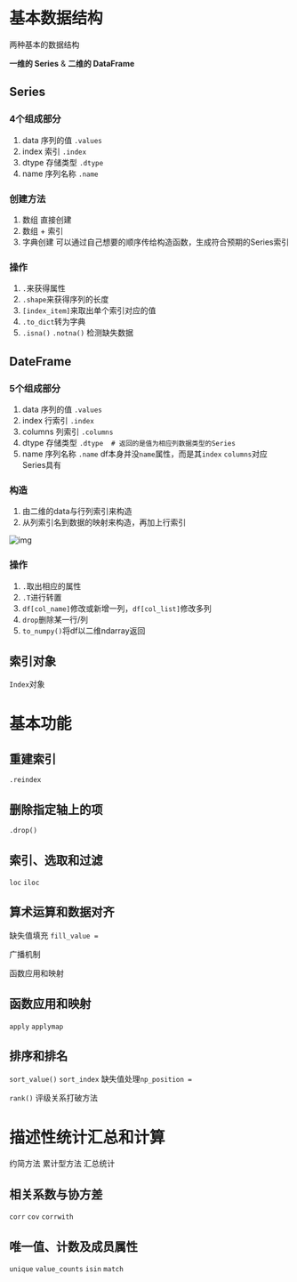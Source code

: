 # 基本数据结构

两种基本的数据结构

**一维的 Series**  &  **二维的 DataFrame**

## Series

### 4个组成部分

1. data 序列的值  `.values`
2. index 索引 `.index`
3. dtype 存储类型 `.dtype`
4. name 序列名称 `.name`

### 创建方法

1. 数组 直接创建
2. 数组 + 索引
3. 字典创建
   可以通过自己想要的顺序传给构造函数，生成符合预期的Series索引

### 操作

1. `.`来获得属性
2. `.shape`来获得序列的长度
3. `[index_item]`来取出单个索引对应的值
4. `.to_dict`转为字典
5. `.isna()` `.notna()` 检测缺失数据



## DateFrame

### 5个组成部分

1. data 序列的值  `.values`
2. index 行索引 `.index`
3. columns 列索引 `.columns` 
4. dtype 存储类型 `.dtype  # 返回的是值为相应列数据类型的Series`
5. name 序列名称 `.name` df本身并没`name`属性，而是其`index` `columns`对应Series具有

### 构造

1. 由二维的data与行列索引来构造
2. 从列索引名到数据的映射来构造，再加上行索引

![img](http://upload-images.jianshu.io/upload_images/7178691-106835b28c0cea5a.png?imageMogr2/auto-orient/strip%7CimageView2/2/w/1240)

### 操作

1. `.`取出相应的属性
2. `.T`进行转置
3.  `df[col_name]`修改或新增一列，`df[col_list]`修改多列
4. `drop`删除某一行/列
5. `to_numpy()`将df以二维ndarray返回

## 索引对象

`Index`对象



# 基本功能

## 重建索引

`.reindex` 

## 删除指定轴上的项

`.drop()`

## 索引、选取和过滤

`loc` `iloc` 

## 算术运算和数据对齐

缺失值填充 `fill_value = ` 

广播机制

函数应用和映射

## 函数应用和映射

`apply` `applymap`

## 排序和排名

`sort_value()` `sort_index` 
缺失值处理`np_position = `  

`rank()` 
评级关系打破方法



# 描述性统计汇总和计算

约简方法
累计型方法
汇总统计

## 相关系数与协方差

`corr` `cov` `corrwith` 

## 唯一值、计数及成员属性

`unique` `value_counts` `isin` `match` 



